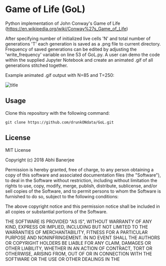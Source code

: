 # Game of Life (GoL)
Python implementation of John Conway's Game of Life (https://en.wikipedia.org/wiki/Conway%27s_Game_of_Life)

After specifying number of initialized live cells 'N' and total number of generations 'T' each generation is saved as a 
.png file to current directory. Frequency of saved generations can be edited by adjusting the 'write_frequency' variable 
on line 53 of GoL.py. A user can demo the code within the supplied Jupyter Notebook and create an animated .gif of all
generations stitched together. 

Example animated .gif output with N=85 and T=250:

![title](movie.gif)


## Usage
Clone this repository with the following command:
```
git clone https://github.com/drunkONdata/GoL.git
```


## License
MIT License

Copyright (c) 2018 Abhi Banerjee

Permission is hereby granted, free of charge, to any person obtaining a copy
of this software and associated documentation files (the "Software"), to deal
in the Software without restriction, including without limitation the rights
to use, copy, modify, merge, publish, distribute, sublicense, and/or sell
copies of the Software, and to permit persons to whom the Software is
furnished to do so, subject to the following conditions:

The above copyright notice and this permission notice shall be included in all
copies or substantial portions of the Software.

THE SOFTWARE IS PROVIDED "AS IS", WITHOUT WARRANTY OF ANY KIND, EXPRESS OR
IMPLIED, INCLUDING BUT NOT LIMITED TO THE WARRANTIES OF MERCHANTABILITY,
FITNESS FOR A PARTICULAR PURPOSE AND NONINFRINGEMENT. IN NO EVENT SHALL THE
AUTHORS OR COPYRIGHT HOLDERS BE LIABLE FOR ANY CLAIM, DAMAGES OR OTHER
LIABILITY, WHETHER IN AN ACTION OF CONTRACT, TORT OR OTHERWISE, ARISING FROM,
OUT OF OR IN CONNECTION WITH THE SOFTWARE OR THE USE OR OTHER DEALINGS IN THE
